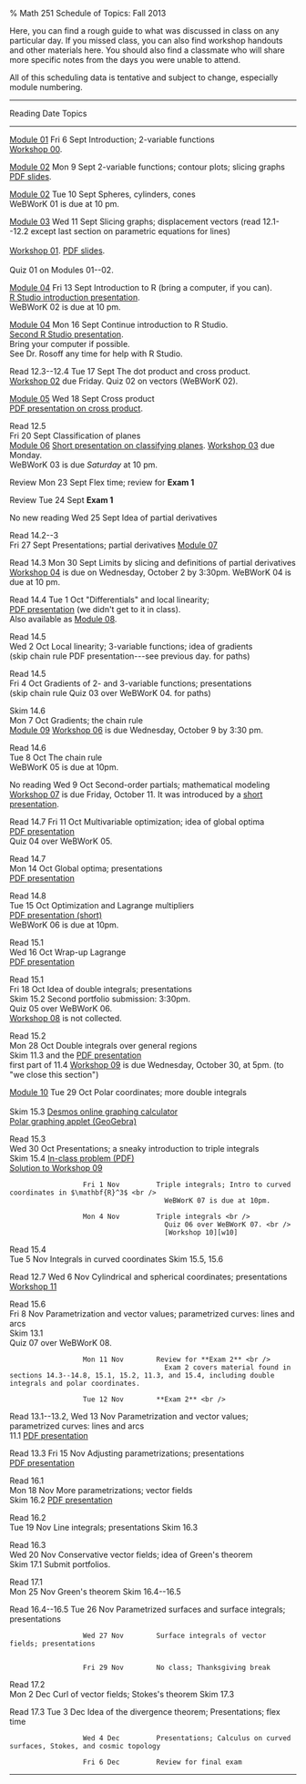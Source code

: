 % Math 251 Schedule of Topics: Fall 2013 

Here, you can find a rough guide to what was discussed in class on any
particular day. If you missed class, you can also find workshop handouts
and other materials here. You should also find a classmate who will share
more specific notes from the days you were unable to attend.

All of this scheduling data is tentative and subject to change, especially
module numbering.

-------------------------------------------------------------------------------------------
Reading                  Date           Topics 
------------------    --------------    ---------------------------------------------------
[Module 01][m01]      Fri 6 Sept        Introduction; 2-variable functions <br />
                                          [Workshop 00][w00].
                                                                           
[Module 02][m02]      Mon 9 Sept        2-variable functions; contour plots; slicing graphs <br />
                                          [PDF slides][d01].
               
[Module 02][m02]      Tue 10 Sept       Spheres, cylinders, cones <br />
                                          WeBWorK 01 is due at 10 pm.
                                          
[Module 03][m03]      Wed 11 Sept       Slicing graphs; displacement vectors (read 12.1--12.2 except last section on parametric equations for lines) <br />  
                                          [Workshop 01][w01]. [PDF slides][d02]. <br />  
                                          Quiz 01 on Modules 01--02.            
         
[Module 04][m04]      Fri 13 Sept       Introduction to R (bring a computer, if you can). <br />
                                          [R Studio introduction presentation][d03]. <br />
                                          WeBWorK 02 is due at 10 pm.
         
[Module 04][m04]      Mon 16 Sept       Continue introduction to R Studio. <br />
                                          [Second R Studio presentation][d04]. <br />
                                          Bring your computer if possible. <br />
                                          See Dr. Rosoff any time for help with R Studio.
                                                                                
Read 12.3--12.4       Tue 17 Sept       The dot product and cross product. <br />
                                          [Workshop 02][w02] due Friday.
                                          Quiz 02 on vectors (WeBWorK 02). 
                                                                                              
[Module 05][m05]      Wed 18 Sept       Cross product <br />
                                          [PDF presentation on cross product][d05].
                                                                                      
Read 12.5 <br />      Fri 20 Sept       Classification of planes <br />
  [Module 06][m06]                        [Short presentation on classifying planes][d06].
                                          [Workshop 03][w03] due Monday. <br />
                                          WeBWorK 03 is due *Saturday* at 10 pm.

Review                Mon 23 Sept       Flex time; review for **Exam 1**
                                          
Review                Tue 24 Sept       **Exam 1**
                                          
No new reading        Wed 25 Sept       Idea of partial derivatives
                                                                                
Read 14.2--3 <br />   Fri 27 Sept       Presentations; partial derivatives
  [Module 07][m07]                                                                                
                                                                                
Read 14.3             Mon 30 Sept       Limits by slicing and definitions of partial derivatives<br />
                                          [Workshop 04][w04] is due on Wednesday, October 2 by 3:30pm.
                                          WeBWorK 04 is due at 10 pm.

Read 14.4             Tue 1 Oct         "Differentials" and local linearity;<br />
                                          [PDF presentation][d07] (we didn't get to it in class). <br />
                                          Also available as [Module 08][m08].

Read 14.5 <br />      Wed 2 Oct         Local linearity; 3-variable functions; idea of gradients <br />
  (skip chain rule                        PDF presentation---see previous day.
  for paths)

Read 14.5 <br />      Fri 4 Oct         Gradients of 2- and 3-variable functions; presentations <br />
  (skip chain rule                        Quiz 03 over WeBWorK 04.
  for paths)

Skim 14.6 <br />      Mon 7 Oct         Gradients; the chain rule <br />
  [Module 09][m09]                        [Workshop 06][w06] is due Wednesday, October 9 by 3:30 pm.

Read 14.6 <br />      Tue 8 Oct         The chain rule <br />
                                          WeBWorK 05 is due at 10pm.
                                                                                
No reading            Wed 9 Oct         Second-order partials; mathematical modeling <br />
                                          [Workshop 07][w07] is due Friday, October 11. It was introduced by a [short presentation][d08].

Read 14.7             Fri 11 Oct        Multivariable optimization; idea of global optima<br />
                                          [PDF presentation][d09] <br />
                                          Quiz 04 over WeBWorK 05.

Read 14.7 <br />      Mon 14 Oct        Global optima; presentations <br />
                                          [PDF presentation][d10]
             

Read 14.8 <br />      Tue 15 Oct        Optimization and Lagrange multipliers <br />
                                          [PDF presentation (short)][d11] <br />
                                          WeBWorK 06 is due at 10pm.                    
                                                                                                                              
Read 15.1 <br />      Wed 16 Oct        Wrap-up Lagrange<br />
                                          [PDF presentation][d12]

                                                                                
Read 15.1 <br />      Fri 18 Oct        Idea of double integrals; presentations <br />
Skim 15.2                                 Second portfolio submission: 3:30pm. <br />
                                          Quiz 05 over WeBWorK 06. <br />
                                          [Workshop 08][w08] is not collected.

                                                                                                           
Read 15.2 <br />      Mon 28 Oct        Double integrals over general regions <br />
Skim 11.3 and the                         [PDF presentation][d13] <br />
first part of 11.4                        [Workshop 09][w09] is due Wednesday, October 30, at 5pm.
(to "we close this
section")

[Module 10][m10]      Tue 29 Oct        Polar coordinates; more double integrals <br />
 <br />Skim 15.3                          [Desmos online graphing calculator](http://www.desmos.com/calculator) <br />
                                          [Polar graphing applet (GeoGebra)](http://geogebratube.org/student/m31480)

Read 15.3 <br />      Wed 30 Oct        Presentations; a sneaky introduction to triple integrals <br />
Skim 15.4                                 [In-class problem (PDF)][d14] <br />
                                          [Solution to Workshop 09][w09sol]

                      Fri 1 Nov         Triple integrals; Intro to curved coordinates in $\mathbf{R}^3$ <br />
                                          WeBWorK 07 is due at 10pm.                                      

                      Mon 4 Nov         Triple integrals <br />
                                          Quiz 06 over WeBWorK 07. <br />
                                          [Workshop 10][w10]

Read 15.4 <br />      Tue 5 Nov         Integrals in curved coordinates
Skim 15.5, 15.6 

Read 12.7             Wed 6 Nov         Cylindrical and spherical coordinates; presentations <br />
                                        [Workshop 11][w11]
                                                                                                                           
Read 15.6 <br />      Fri 8 Nov         Parametrization and vector values; parametrized curves: lines and arcs <br />
Skim 13.1 <br />                          Quiz 07 over WeBWorK 08. <br />

                      Mon 11 Nov        Review for **Exam 2** <br />
                                          Exam 2 covers material found in sections 14.3--14.8, 15.1, 15.2, 11.3, and 15.4, including double integrals and polar coordinates.
                   
                      Tue 12 Nov        **Exam 2** <br />
                   
Read 13.1--13.2,      Wed 13 Nov        Parametrization and vector values; parametrized curves: lines and arcs <br />
  11.1                                    [PDF presentation][d15]
                                                         
Read 13.3             Fri 15 Nov        Adjusting parametrizations; presentations <br />
                                          [PDF presentation][d16]

Read 16.1 <br />      Mon 18 Nov        More parametrizations; vector fields <br />
Skim 16.2                                 [PDF presentation][d17] <br />

Read 16.2 <br />      Tue 19 Nov        Line integrals; presentations 
Skim 16.3              

Read 16.3 <br />      Wed 20 Nov        Conservative vector fields; idea of Green's theorem <br />
Skim 17.1                                 Submit portfolios.
                                                                                               
Read 17.1 <br />      Mon 25 Nov        Green's theorem
Skim 16.4--16.5        

Read 16.4--16.5       Tue 26 Nov        Parametrized surfaces and surface integrals; presentations
                   
                      Wed 27 Nov        Surface integrals of vector fields; presentations


                      Fri 29 Nov        No class; Thanksgiving break


Read 17.2 <br />      Mon 2 Dec         Curl of vector fields; Stokes's theorem
Skim 17.3             

Read 17.3             Tue 3 Dec         Idea of the divergence theorem; Presentations; flex time
                                                                                                                      
                      Wed 4 Dec         Presentations; Calculus on curved surfaces, Stokes, and cosmic topology
                                                                                
                      Fri 6 Dec         Review for final exam
---------------------------------------------------------------------------------------------

[m01]: modules/01/Module.html
[m02]: modules/02/Module.html
[m03]: modules/03/Module.html
[m04]: modules/04/Module.html
[m05]: modules/05/Module.html
[m06]: modules/06/Module.html
[m07]: modules/07/Module.html
[m08]: modules/08/Module.html
[m09]: modules/09/Module.html
[m10]: modules/10/Module.html
[m11]: modules/11/Module.html
[m12]: modules/12/Module.html
[m13]: modules/13/Module.html
[m14]: modules/14/Module.html
[m15]: modules/15/Module.html
[m16]: modules/16/Module.html

[w00]: workshops/00/Workshop.pdf
[w01]: workshops/01/Workshop.pdf
[w02]: workshops/02/Workshop.pdf
[w03]: workshops/03/Workshop.pdf
[w04]: workshops/04/Workshop.pdf
[w05]: workshops/05/Workshop.pdf
[w06]: workshops/06/Workshop.pdf
[w07]: workshops/07/Workshop.pdf
[w08]: workshops/08/Workshop.pdf
[w09]: workshops/09/Workshop.pdf
[w09sol]: workshops/09/Workshop-solution.pdf
[w10]: workshops/10/Workshop.pdf
[w11]: workshops/11/Workshop.pdf
[w12]: workshops/12/Workshop.pdf
[w13]: workshops/13/Workshop.pdf
[w14]: workshops/14/Workshop.pdf
[w15]: workshops/15/Workshop.pdf
[w16]: workshops/16/Workshop.pdf

[d01]: decks/01/Deck.pdf
[d02]: decks/02/Deck.pdf
[d03]: decks/03/Deck.pdf
[d04]: decks/04/Deck.pdf
[d05]: decks/05/Deck.pdf
[d06]: decks/06/Deck.pdf
[d07]: decks/07/Deck.pdf
[d08]: decks/08/Deck.pdf
[d09]: decks/09/Deck.pdf
[d10]: decks/10/Deck.pdf
[d11]: decks/11/Deck.pdf
[d12]: decks/12/Deck.pdf
[d13]: decks/13/Deck.pdf
[d14]: decks/14/Deck.pdf
[d15]: decks/15/Deck.pdf
[d16]: decks/16/Deck.pdf
[d17]: decks/17/Deck.pdf
[d18]: decks/18/Deck.pdf
[d19]: decks/19/Deck.pdf
[d20]: decks/20/Deck.pdf
